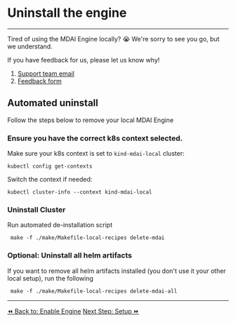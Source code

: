 # Uninstall the engine
----
Tired of using the MDAI Engine locally? 😭 We're sorry to see you go, but we understand.

If you have feedback for us, please let us know why!
1. [Support team email](mailto:support@mydecisive.ai)
2. [Feedback form](https://docs.google.com/forms/d/e/1FAIpQLScZNGgu5Cshd-WP7HGcvW4yPVP_NbWswcAU6vKgUnRb_6umpA/viewform?usp=sharing)



## Automated uninstall
Follow the steps below to remove your local MDAI Engine

### Ensure you have the correct k8s context selected.

Make sure your k8s context is set to `kind-mdai-local` cluster:

```shell
kubectl config get-contexts
```

Switch the context if needed:

```shell
kubectl cluster-info --context kind-mdai-local
```

### Uninstall Cluster

Run automated de-installation script

```shell
 make -f ./make/Makefile-local-recipes delete-mdai
```

### Optional: Uninstall all helm artifacts

If you want to remove all helm artifacts installed (you don't use it your other local setup), run the following

```shell
 make -f ./make/Makefile-local-recipes delete-mdai-all
```

----
<span class="left"><a href="./enable-engine.md">⏪ Back to: Enable Engine</a></span>
<span class="right"><a href="./setup.md">Next Step: Setup ⏩</a></span>
